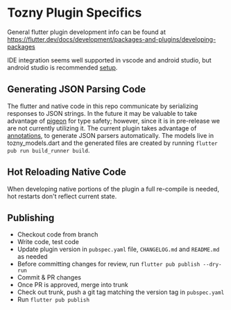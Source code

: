 # Tozny Plugin Specifics

General flutter plugin development info can be found at <https://flutter.dev/docs/development/packages-and-plugins/developing-packages>

IDE integration seems well supported in vscode and android studio, but android
studio is recommended [setup](https://flutter.dev/docs/get-started/editor).

## Generating JSON Parsing Code

The flutter and native code in this repo communicate by serializing responses to JSON strings.
In the future it may be valuable to take advantage of [pigeon](https://pub.dev/packages/pigeon)
for type safety; however, since it is in pre-release we are not currently utilizing it.
The current plugin takes advantage of [annotations](https://pub.dev/packages/json_annotation),
to generate JSON parsers automatically. The models live in tozny_models.dart and
the generated files are created by running `flutter pub run build_runner build`.

## Hot Reloading Native Code

When developing native portions of the plugin a full re-compile is needed, hot
restarts don't reflect current state.

## Publishing

* Checkout code from branch
* Write code, test code
* Update plugin version in `pubspec.yaml` file, `CHANGELOG.md` and `README.md` as needed
* Before committing changes for review, run `flutter pub publish --dry-run`
* Commit & PR changes
* Once PR is approved, merge into trunk
* Check out trunk, push a git tag matching the version tag in `pubspec.yaml`
* Run `flutter pub publish`
